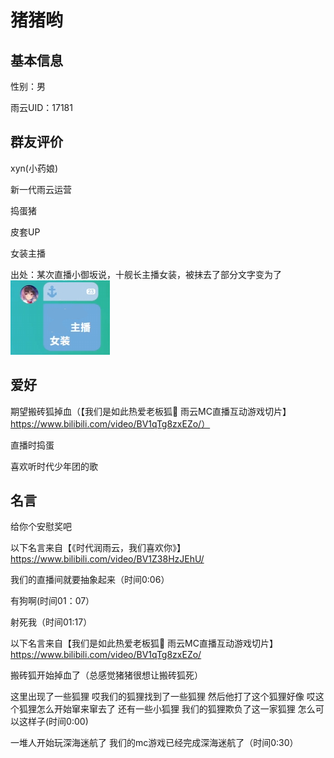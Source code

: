 # 猪猪哟

## 基本信息

性别：男

雨云UID：17181

## 群友评价

xyn(小药娘)

新一代雨云运营

捣蛋猪

皮套UP

女装主播

出处：某次直播小御坂说，十舰长主播女装，被抹去了部分文字变为了
![A-小御坂](../images/zhuzhuyo/女装主播.png "表情为证")

## 爱好

期望搬砖狐掉血（【我们是如此热爱老板狐🦊 雨云MC直播互动游戏切片】 https://www.bilibili.com/video/BV1qTg8zxEZo/）

直播时捣蛋

喜欢听时代少年团的歌

## 名言

给你个安慰奖吧

以下名言来自【《时代润雨云，我们喜欢你》】 https://www.bilibili.com/video/BV1Z38HzJEhU/

我们的直播间就要抽象起来（时间0:06）

有狗啊(时间01：07）

射死我（时间01:17）

以下名言来自【我们是如此热爱老板狐🦊 雨云MC直播互动游戏切片】 https://www.bilibili.com/video/BV1qTg8zxEZo/

搬砖狐开始掉血了（总感觉猪猪很想让搬砖狐死）

这里出现了一些狐狸
哎我们的狐狸找到了一些狐狸
然后他打了这个狐狸好像
哎这个狐狸怎么开始窜来窜去了
还有一些小狐狸
我们的狐狸欺负了这一家狐狸
怎么可以这样子(时间0:00)

一堆人开始玩深海迷航了
我们的mc游戏已经完成深海迷航了（时间0:30）







